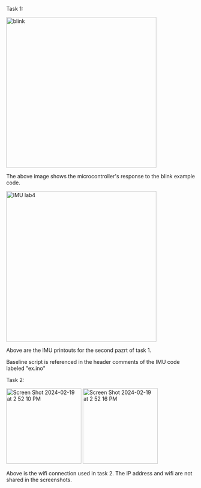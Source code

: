 Task 1:

<img width="400" alt="blink" src="https://github.com/IanCWells/180DA-WarmUp/assets/97809757/d0092ca4-f91f-4276-99ea-f6172b49e411">

The above image shows the microcontroller's response to the blink example code. 

<img width="400" alt="IMU lab4" src="https://github.com/IanCWells/180DA-WarmUp/assets/97809757/e69f5386-161b-47b0-a678-d1757531d199">

Above are the IMU printouts for the second pazrt of task 1. 

Baseline script is referenced in the header comments of the IMU code labeled "ex.ino"

Task 2:

<img width="200" alt="Screen Shot 2024-02-19 at 2 52 10 PM" src="https://github.com/IanCWells/180DA-WarmUp/assets/97809757/45073cc6-55da-4557-b1c1-8255a2d61924">

<img width="200" alt="Screen Shot 2024-02-19 at 2 52 16 PM" src="https://github.com/IanCWells/180DA-WarmUp/assets/97809757/d5ec1c07-625b-4662-acb8-2250e6b98ff3">

Above is the wifi connection used in task 2.  The IP address and wifi are not shared in the screenshots. 




